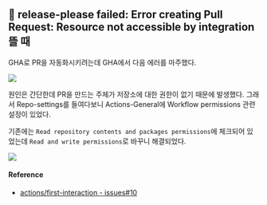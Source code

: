 ## 📍 release-please failed: Error creating Pull Request: Resource not accessible by integration 뜰 때
GHA로 PR을 자동화시키려는데 GHA에서 다음 에러를 마주했다.

![](https://res.cloudinary.com/ywtechit/image/upload/v1677666999/e5a4qb58nt6mhpyccuom.png)

원인은 간단한데 PR을 만드는 주체가 저장소에 대한 권한이 없기 때문에 발생했다. 그래서 Repo-settings를 들여다보니 Actions-General에 Workflow permissions 관련 설정이 있었다.

기존에는 `Read repository contents and packages permissions`에 체크되어 있었는데 `Read and write permissions`로 바꾸니 해결되었다.

![](https://res.cloudinary.com/ywtechit/image/upload/v1677667055/tidjorzeilqqgoabolas.png)

#### Reference
- <a href='https://github.com/actions/first-interaction/issues/10#issuecomment-545576314'>actions/first-interaction - issues#10</a>
 
